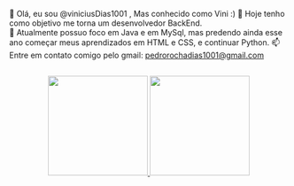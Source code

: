  👋 Olá, eu sou  @viniciusDias1001 , Mas conhecido como  Vini :)
 👀 Hoje tenho como objetivo me torna um desenvolvedor BackEnd.  
 🌱 Atualmente possuo foco em Java e em MySql, mas predendo ainda esse ano começar meus aprendizados em HTML e CSS, e continuar Python.
 📫 Entre em contato comigo pelo gmail: pedrorochadias1001@gmail.com

## 

<div align="center">
  <a href="https://github.com/rafaballerini">
  <img height="180em" src="https://github-readme-stats.vercel.app/api?username=viniciusDias1001&show_icons=true&theme=dracula&include_all_commits=true&count_private=true"/>
  <img height="180em" src="https://github-readme-stats.vercel.app/api/top-langs/?username=viniciusDias1001&layout=compact&langs_count=7&theme=dark"/>
</div>
